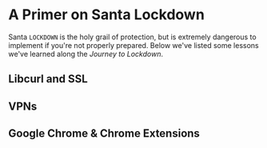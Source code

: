 # A Primer on Santa Lockdown
Santa `LOCKDOWN` is the holy grail of protection, but is extremely dangerous to implement if you're not properly prepared.
Below we've listed some lessons we've learned along the _Journey to Lockdown_.

## Libcurl and SSL


## VPNs


## Google Chrome & Chrome Extensions

